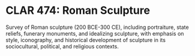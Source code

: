 # CLAR 474: Roman Sculpture

Survey of Roman sculpture (200 BCE-300 CE), including portraiture, state reliefs, funerary monuments, and idealizing sculpture, with emphasis on style, iconography, and historical development of sculpture in its sociocultural, political, and religious contexts.
